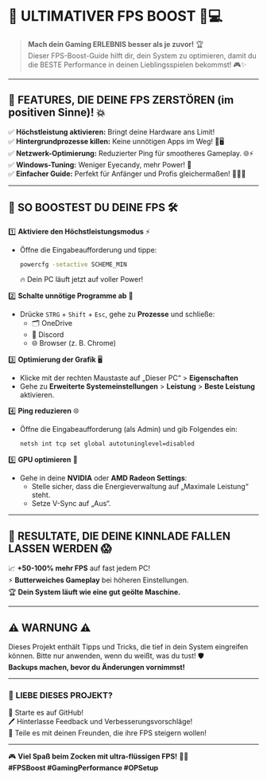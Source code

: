 # 🚀 **ULTIMATIVER FPS BOOST** 🎯💻

> **Mach dein Gaming ERLEBNIS besser als je zuvor!** 🏆  
> Dieser FPS-Boost-Guide hilft dir, dein System zu optimieren, damit du die BESTE Performance in deinen Lieblingsspielen bekommst! 🎮✨  

---

## 🎉 **FEATURES, DIE DEINE FPS ZERSTÖREN (im positiven Sinne)!** 💥

✅ **Höchstleistung aktivieren:** Bringt deine Hardware ans Limit!  
✅ **Hintergrundprozesse killen:** Keine unnötigen Apps im Weg! 🚫🖥️  
✅ **Netzwerk-Optimierung:** Reduzierter Ping für smootheres Gameplay. 🌐⚡  
✅ **Windows-Tuning:** Weniger Eyecandy, mehr Power! 💪  
✅ **Einfacher Guide:** Perfekt für Anfänger und Profis gleichermaßen! 🧑‍💻👾  

---

## 🔧 **SO BOOSTEST DU DEINE FPS** 🛠️

1️⃣ **Aktiviere den Höchstleistungsmodus** ⚡  
- Öffne die Eingabeaufforderung und tippe:  
  ```bash
  powercfg -setactive SCHEME_MIN
  ```
  🔥 Dein PC läuft jetzt auf voller Power!

2️⃣ **Schalte unnötige Programme ab** 🛑  
- Drücke `STRG` + `Shift` + `Esc`, gehe zu **Prozesse** und schließe:  
  - 🗂️ OneDrive  
  - 💬 Discord  
  - 🌐 Browser (z. B. Chrome)

3️⃣ **Optimierung der Grafik** 🖥️  
- Klicke mit der rechten Maustaste auf „Dieser PC“ > **Eigenschaften**  
- Gehe zu **Erweiterte Systemeinstellungen** > **Leistung** > **Beste Leistung** aktivieren.

4️⃣ **Ping reduzieren** 🌐  
- Öffne die Eingabeaufforderung (als Admin) und gib Folgendes ein:  
  ```bash
  netsh int tcp set global autotuninglevel=disabled
  ```

5️⃣ **GPU optimieren** 🎥  
- Gehe in deine **NVIDIA** oder **AMD Radeon Settings**:  
  - Stelle sicher, dass die Energieverwaltung auf „Maximale Leistung“ steht.  
  - Setze V-Sync auf „Aus“.  

---

## 🏅 **RESULTATE, DIE DEINE KINNLADE FALLEN LASSEN WERDEN** 😱  

📈 **+50-100% mehr FPS** auf fast jedem PC!  
⚡ **Butterweiches Gameplay** bei höheren Einstellungen.  
🏆 **Dein System läuft wie eine gut geölte Maschine.**

---

## ⚠️ **WARNUNG** ⚠️

Dieses Projekt enthält Tipps und Tricks, die tief in dein System eingreifen können. Bitte nur anwenden, wenn du weißt, was du tust! 🛡️  
**Backups machen, bevor du Änderungen vornimmst!**  

---

### 💌 **LIEBE DIESES PROJEKT?**  

🌟 Starte es auf GitHub!  
🖊️ Hinterlasse Feedback und Verbesserungsvorschläge!  
📢 Teile es mit deinen Freunden, die ihre FPS steigern wollen!  

---

🎮 **Viel Spaß beim Zocken mit ultra-flüssigen FPS!** 🚀🔥  
**#FPSBoost #GamingPerformance #OPSetup**
